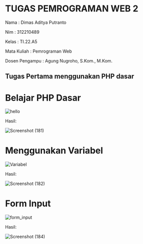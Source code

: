 # TUGAS PEMROGRAMAN WEB 2

Nama  : Dimas Aditya Putranto

Nim   : 312210489

Kelas : TI.22.A5

Mata Kuliah : Pemrograman Web

Dosen Pengampu : Agung Nugroho, S.Kom., M.Kom.


## Tugas Pertama menggunakan PHP dasar

# Belajar PHP Dasar

![hello](https://github.com/DimasAditya04/Lab2_Web/assets/130146099/3740442d-9cec-4ce5-92ff-b1c06d3e6668)

Hasil:

![Screenshot (181)](https://github.com/DimasAditya04/Lab2_Web/assets/130146099/076914c8-9075-499d-bfdc-f9d255419006)

# Menggunakan Variabel

![Variabel](https://github.com/DimasAditya04/Lab2_Web/assets/130146099/828036ba-6467-445e-827e-0f34b8fe6726)

Hasil:

![Screenshot (182)](https://github.com/DimasAditya04/Lab2_Web/assets/130146099/71d8cef2-73c2-4ffb-8891-315751efbe30)

# Form Input

![form_input](https://github.com/DimasAditya04/Lab2_Web/assets/130146099/a92608d7-5bef-4ee7-af49-0df4b4460728)

Hasil:

![Screenshot (184)](https://github.com/DimasAditya04/Lab2_Web/assets/130146099/f6e9b668-d805-42cd-a6eb-ed3caa8cf90f)




